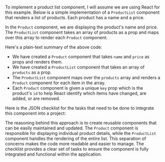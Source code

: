 To implement a product list component, I will assume we are using React for this example. Below is a simple implementation of a `ProductList` component that renders a list of products. Each product has a name and a price.


In the `Product` component, we are displaying the product's name and price. The `ProductList` component takes an array of products as a prop and maps over this array to render each `Product` component.

Here's a plain-text summary of the above code:

- We have created a `Product` component that takes `name` and `price` as props and renders them.
- We have created a `ProductList` component that takes an array of `products` as a prop.
- The `ProductList` component maps over the `products` array and renders a `Product` component for each item in the array.
- Each `Product` component is given a unique `key` prop which is the product's `id` to help React identify which items have changed, are added, or are removed.

Here is the JSON checklist for the tasks that need to be done to integrate this component into a project:


The reasoning behind this approach is to create reusable components that can be easily maintained and updated. The `Product` component is responsible for displaying individual product details, while the `ProductList` component handles the rendering of the entire list. This separation of concerns makes the code more readable and easier to manage. The checklist provides a clear set of tasks to ensure the component is fully integrated and functional within the application.